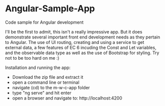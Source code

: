 # Angular-Sample-App
Code sample for Angular development

I'll be the first to admit, this isn't a really impressive app.  But it does demonstrate several important front end development needs as they pertain to Angular.  The use of UI routing, creating and using a service to get external data, a few features of EC 6 incuding the Const and Let variables, and the observable data type as well as the use of Bootstrap for styling.  Try not to be too hard on me :)

Installation and running the app: 
- Download the zip file and extract it
- open a command line or terminal
- navigate (cd) to the m-w-c-app folder
- type "ng serve" and hit enter
- open a browser and navigate to: http://localhost:4200
